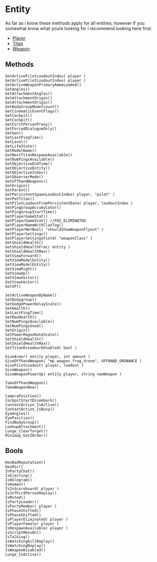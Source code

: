  # Entity
 As far as i know these methods apply for all entities, however if you somewhat know what youre looking for i recommend looking here first:  
- [Player](https://github.com/ScureX/Titanfall2-ModdingDocumentation/blob/main/Entity/Player.md)
- [Titan](https://github.com/ScureX/Titanfall2-ModdingDocumentation/blob/main/Entity/Titan.md)
- [Weapon](https://github.com/ScureX/Titanfall2-ModdingDocumentation/blob/main/Entity/Weapon.md)

## Methods
```
GetActivePilotLoadoutIndex( player )
GetActivePilotLoadoutIndex( player )
GetActiveWeaponPrimaryAmmoLoaded()
GetAngles()
GetAttachmentAngles()
GetAttachmentOrigin()
GetAttachmentOrigin()
GetBodyGroupModelCount()
GetCinematicEventFlags()
GetCockpit()
GetCockpit()
GetFirstPersonProxy()
GetForcedDialogueOnly()
GetGen()
GetLastPingTime()
GetLevel()
GetLifeState()
GetModelName()
GetNextTitanRespawnAvailable()
GetNumPingsAvailable()
GetObjectiveEndTime()
GetObjectiveEntity()
GetObjectiveIndex()
GetObserverMode()
GetOffhandWeapons()
GetOrigin()
GetParent()
GetPersistentSpawnLoadoutIndex( player, "pilot" )
GetPetTitan()
GetPilotLoadoutFromPersistentData( player, loadoutIndex )
GetPingGroupAccumulator()
GetPingGroupStartTime()
GetPlayerGameStat()
GetPlayerGameStat() //PGS_ELIMINATED
GetPlayerNameWithClanTag()
GetPlayerNetBool( "shouldShowWeaponFlyout" )
GetPlayerSettings()
GetPlayerSettingsField( "weaponClass" )
GetShieldHealth()
GetShieldHealthFrac( entity )
GetShieldHealthMax()
GetViewForward()
GetViewModelEntity()
GetViewModelEntity()
GetViewRight()
GetViewUp()
GetViewVector()
GetViewVector()
GetXP()
```
```
SetActiveWeaponByName()
SetBodygroup()
SetDodgePowerDelayScale()
SetHealth()
SetLastPingTime()
SetMaxHealth()
SetNumPingsAvailable()
SetNumPingsUsed()
SetOrigin()
SetPowerRegenRateScale()
SetShieldHealth()
SetShieldHealthMax()
SetTitanDisembarkEnabled( bool )
```
```
GiveArmor( entity player, int amount )
GiveOffhandWeapon( "mp_weapon_frag_drone", OFFHAND_ORDNANCE )
GivePilotLoadout( player, loadout )
GiveWeapon()
GiveWeaponPowerUp( entity player, string newWeapon )

TakeOffhandWeapon()
TakeWeaponNow()
```
```
CameraPosition()
CockpitStartDisembark()
ContextAction_IsActive()
ContextAction_IsBusy()
EyeAngles()
EyePosition()
FindBodyGroup()
LookupAttachment()
Lunge_ClearTarget()
Minimap_GetZOrder()
```

## Bools
```
HasBadReputation()
HasMic()
InPartyChat()
IsEjecting()
IsHologram()
IsHuman()
IsInScoreboard( player )
IsInThirdPersonReplay()
IsMuted()
IsPartyLeader()
IsPartyMember( player )
IsPhaseShifted()
IsPhaseShifted()
IsPlayerEliminated( player )
IsPlayerFemale( player )
IsRespawnAvailable( player )
IsScriptMenuOn()
IsTalking()
IsWatchingKillReplay()
IsWatchingReplay()
IsWeaponDisabled()
Lunge_IsActive()
```
